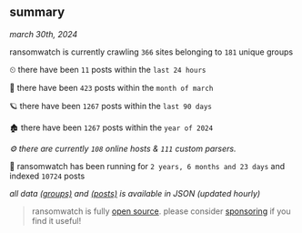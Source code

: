 
## summary
_march 30th, 2024_

ransomwatch is currently crawling `366` sites belonging to `181` unique groups

⏲ there have been `11` posts within the `last 24 hours`

🦈 there have been `423` posts within the `month of march`

🪐 there have been `1267` posts within the `last 90 days`

🏚 there have been `1267` posts within the `year of 2024`

_⚙️ there are currently `108` online hosts & `111` custom parsers._

🦕 ransomwatch has been running for `2 years, 6 months and 23 days` and indexed `10724` posts

_all data  [(groups)](http://ransomwhat.telemetry.ltd/groups) and [(posts)](http://ransomwhat.telemetry.ltd/posts) is available in JSON (updated hourly)_

> ransomwatch is fully [open source](https://github.com/joshhighet/ransomwatch#ransomwatch--). please consider [sponsoring](https://github.com/sponsors/joshhighet) if you find it useful!
